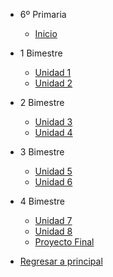 - 6º Primaria

  - [Inicio](6-primaria/inicio)

- 1 Bimestre

  - [Unidad 1](6-primaria/unidad-1.md)
  - [Unidad 2](6-primaria/unidad-2.md)

- 2 Bimestre 

  - [Unidad 3](6-primaria/unidad-3.md)
  - [<i class="bi bi-arrow-right-square"></i> Unidad 4](6-primaria/unidad-4.md)

- 3 Bimestre

  - [Unidad 5](6-primaria/unidad-5.md)
  - [Unidad 6](6-primaria/unidad-6.md)

- 4 Bimestre

  - [Unidad 7](6-primaria/unidad-7.md)
  - [Unidad 8](6-primaria/unidad-8.md)
  - [Proyecto Final](6-primaria/proyecto-final.md)

- [Regresar a principal](/)



